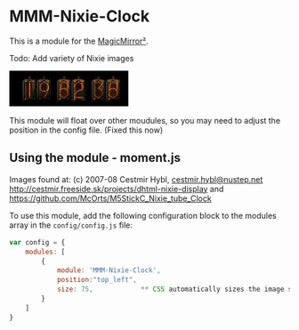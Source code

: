 # MMM-Nixie-Clock

This is a module for the [MagicMirror²](https://github.com/MichMich/MagicMirror/).

Todo: Add variety of Nixie images

![alt text](/img/MMM-Nixie-Clock.jpg)

This module will float over other moudules, so you may need to adjust the position in the config file. (Fixed this now)

## Using the module - moment.js
Images found at:
(c) 2007-08 Cestmir Hybl, cestmir.hybl@nustep.net
http://cestmir.freeside.sk/projects/dhtml-nixie-display
and 
https://github.com/McOrts/M5StickC_Nixie_tube_Clock

To use this module, add the following configuration block to the modules array in the `config/config.js` file:
```js
var config = {
    modules: [
        {
            module: 'MMM-Nixie-Clock',
            position:"top_left",
            size: 75,            ** CSS automatically sizes the image size - 10%
        }
    ]
}
```


